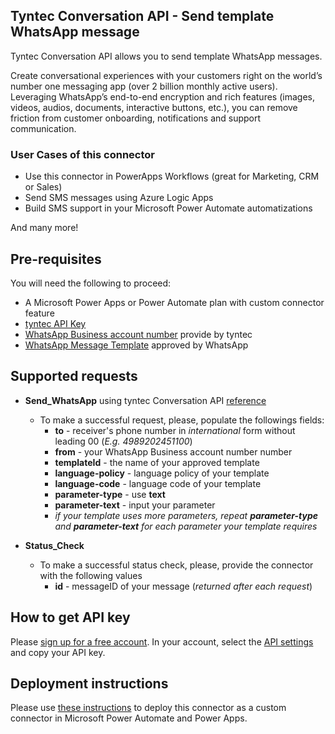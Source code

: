 ## Tyntec Conversation API - Send template WhatsApp message

Tyntec Conversation API allows you to send template WhatsApp messages.

Create conversational experiences with your customers right on the world’s number one messaging app (over 2 billion monthly active users). Leveraging WhatsApp’s end-to-end encryption and rich features (images, videos, audios, documents, interactive buttons, etc.), you can remove friction from customer onboarding, notifications and support communication.


### User Cases of this connector
-   Use this connector in PowerApps Workflows (great for Marketing, CRM or Sales)
-   Send SMS messages using Azure Logic Apps
-   Build SMS support in your Microsoft Power Automate automatizations

And many more!


## Pre-requisites
You will need the following to proceed:
-   A Microsoft Power Apps or Power Automate plan with custom connector feature
-   [tyntec API Key](http://my.tyntec.com/api-settings)
-   [WhatsApp Business account number](https://www.tyntec.com/docs/whatsapp-business-api-account-information-get-started#toc--whatsapp-business-account-) provide by tyntec
-   [WhatsApp Message Template](https://www.tyntec.com/docs/whatsapp-business-api-account-information-get-started#toc-message-templates) approved by WhatsApp


## Supported requests
-   **Send_WhatsApp** using tyntec Conversation API [reference](https://api.tyntec.com/reference/#conversations-send-messages-send-a-message)
    -   To make a successful request, please, populate the followings fields:
        -   **to** - receiver's phone number in _international_ form without leading 00 (_E.g. 4989202451100_)
        -   **from** - your WhatsApp Business account number number
        -   **templateId** - the name of your approved template
        -   **language-policy** - language policy of your template
        -   **language-code** - language code of your template
        -   **parameter-type** - use **text**
        -   **parameter-text** - input your parameter
        -   _if your template uses more parameters, repeat **parameter-type** and **parameter-text** for each parameter your template requires_

- **Status_Check**
    -   To make a successful status check, please, provide the connector with the following values
        -   **id** - messageID of your message (_returned after each request_)


## How to get API key 
Please [sign up for a free account](https://www.tyntec.com/create-account). In your account, select the [API settings](http://my.tyntec.com/api-settings) and copy your API key.

## Deployment instructions
Please use [these instructions](https://docs.microsoft.com/en-us/connectors/custom-connectors/paconn-cli) to deploy this connector as a custom connector in Microsoft Power Automate and Power Apps.
